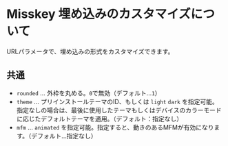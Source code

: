 # Misskey 埋め込みのカスタマイズについて

URLパラメータで、埋め込みの形式をカスタマイズできます。

## 共通

- `rounded` … 外枠を丸める。`0`で無効（デフォルト…`1`）
- `theme` … プリインストールテーマのID、もしくは `light` `dark` を指定可能。指定なしの場合は、最後に使用したテーマもしくはデバイスのカラーモードに応じたデフォルトテーマを適用。（デフォルト：指定なし）
- `mfm` … `animated` を指定可能。指定すると、動きのあるMFMが有効になります。（デフォルト…指定なし）